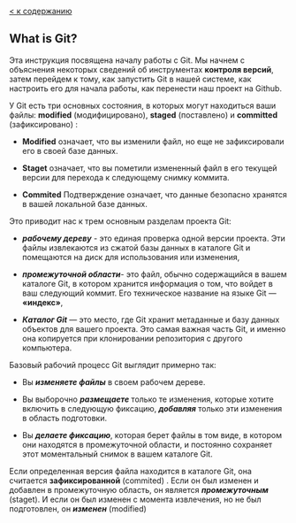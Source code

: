 [< к содержанию](./readme.md)

## What is Git? 

Эта инструкция посвящена началу работы с Git. Мы начнем с объяснения некоторых сведений об инструментах **контроля версий**, затем перейдем к тому, как запустить Git в нашей системе, как настроить его для начала работы, как перенести наш проект на Github.

У Git есть три основных состояния, в которых могут находиться ваши файлы: **modified** (модифицировано), **staged** (поставлено) и **committed** (зафиксировано) :

   - **Modified** означает, что вы изменили файл, но еще не зафиксировали его в своей базе данных.

   - **Staget** означает, что вы пометили измененный файл в его текущей версии для перехода к следующему снимку коммита.

   - **Commited** Подтверждение означает, что данные безопасно хранятся в вашей локальной базе данных.

Это приводит нас к трем основным разделам проекта Git: 

   - ***рабочему дереву*** - это единая проверка одной версии проекта. Эти файлы извлекаются из сжатой базы данных в каталоге Git и помещаются на диск для использования или изменения,

   - ***промежуточной области***- это файл, обычно содержащийся в вашем каталоге Git, в котором хранится информация о том, что войдет в ваш следующий коммит. Его техническое название на языке Git — **«индекс»**,

   - ***Каталог Git*** — это место, где Git хранит метаданные и базу данных объектов для вашего проекта. Это самая важная часть Git, и именно она копируется при клонировании репозитория с другого компьютера.

Базовый рабочий процесс Git выглядит примерно так:

 - Вы ***изменяете файлы*** в своем рабочем дереве.

 - Вы выборочно ***размещаете*** только те изменения, которые хотите включить в следующую фиксацию, ***добавляя***  только эти изменения в область подготовки.

  - Вы ***делаете фиксацию***, которая берет файлы в том виде, в котором они находятся в промежуточной области, и постоянно сохраняет этот моментальный снимок в вашем каталоге Git.

Если определенная версия файла находится в каталоге Git, она считается **зафиксированной** (commited) . Если он был изменен и добавлен в промежуточную область, он является ***промежуточным*** (staget). И если он был изменен с момента извлечения, но не был подготовлен, он ***изменен*** (modified)